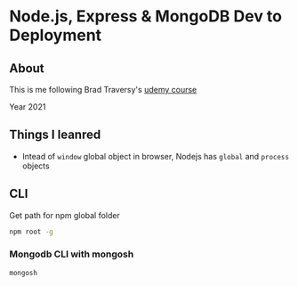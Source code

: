 # Node.js, Express & MongoDB Dev to Deployment

## About

This is me following Brad Traversy's [udemy course](https://www.udemy.com/course/draft/1358300/)

Year 2021

## Things I leanred

- Intead of ``window`` global object in browser, Nodejs has ``global`` and ``process`` objects

## CLI

Get path for npm global folder

```zsh
npm root -g
```

### Mongodb CLI with mongosh

```zsh
mongosh
```

